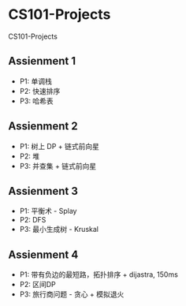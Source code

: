 # CS101-Projects
CS101-Projects

## Assienment 1

- P1: 单调栈
- P2: 快速排序
- P3: 哈希表 

## Assienment 2

- P1: 树上 DP + 链式前向星
- P2: 堆
- P3: 并查集 + 链式前向星

## Assienment 3

- P1: 平衡术 - Splay
- P2: DFS
- P3: 最小生成树 - Kruskal

## Assienment 4

- P1: 带有负边的最短路，拓扑排序 + dijastra, 150ms 
- P2: 区间DP
- P3: 旅行商问题 - 贪心 + 模拟退火